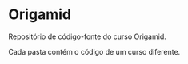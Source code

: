 # Origamid

Repositório de código-fonte do curso Origamid.

Cada pasta contém o código de um curso diferente.